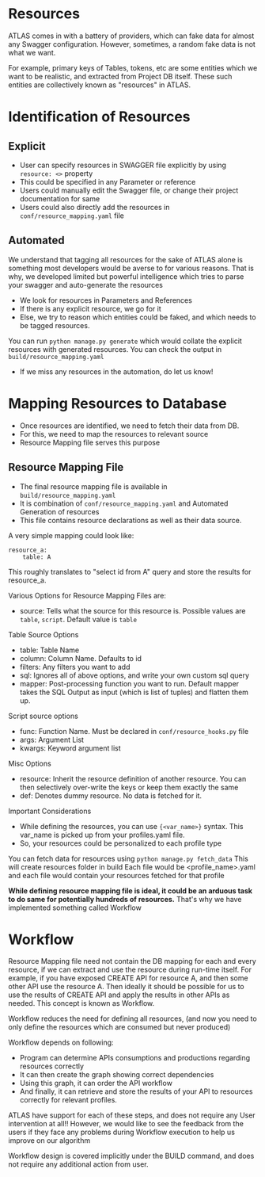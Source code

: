 Resources
======

ATLAS comes in with a battery of providers, which can fake data for almost any Swagger configuration.
However, sometimes, a random fake data is not what we want.

For example, primary keys of Tables, tokens, etc are some entities which we want to be realistic, and extracted from Project DB itself.
These such entities are collectively known as "resources" in ATLAS.


Identification of Resources
========

Explicit
------
- User can specify resources in SWAGGER file explicitly by using `resource: <>` property
- This could be specified in any Parameter or reference
- Users could manually edit the Swagger file, or change their project documentation for same
- Users could also directly add the resources in `conf/resource_mapping.yaml` file

Automated
-----
We understand that tagging all resources for the sake of ATLAS alone is something most developers would be averse to for various reasons.
That is why, we developed limited but powerful intelligence which tries to parse your swagger and auto-generate the resources
- We look for resources in Parameters and References
- If there is any explicit resource, we go for it
- Else, we try to reason which entities could be faked, and which needs to be tagged resources.

You can run `python manage.py generate` which would collate the explicit resources with generated resources.
You can check the output in `build/resource_mapping.yaml`
- If we miss any resources in the automation, do let us know!


Mapping Resources to Database
========

- Once resources are identified, we need to fetch their data from DB.
- For this, we need to map the resources to relevant source
- Resource Mapping file serves this purpose

Resource Mapping File
------
- The final resource mapping file is available in `build/resource_mapping.yaml`
- It is combination of `conf/resource_mapping.yaml` and Automated Generation of resources
- This file contains resource declarations as well as their data source.

A very simple mapping could look like:
```
resource_a:
    table: A
```
This roughly translates to "select id from A" query and store the results for resource_a.


Various Options for Resource Mapping Files are:
- source: Tells what the source for this resource is. Possible values are `table`, `script`. Default value is `table`

Table Source Options
- table: Table Name
- column: Column Name. Defaults to id
- filters: Any filters you want to add
- sql: Ignores all of above options, and write your own custom sql query
- mapper: Post-processing function you want to run. Default mapper takes the SQL Output as input (which is list of tuples) and flatten them up.


Script source options
- func: Function Name. Must be declared in `conf/resource_hooks.py` file
- args: Argument List
- kwargs: Keyword argument list


Misc Options
- resource: Inherit the resource definition of another resource. You can then selectively over-write the keys or keep them exactly the same
- def: Denotes dummy resource. No data is fetched for it.


Important Considerations
- While defining the resources, you can use `{<var_name>}` syntax. This var_name is picked up from your profiles.yaml file.
- So, your resources could be personalized to each profile type

You can fetch data for resources using `python manage.py fetch_data`
This will create resources folder in build
Each file would be <profile_name>.yaml and each file would contain your resources fetched for that profile

**While defining resource mapping file is ideal, it could be an arduous task to do same for potentially hundreds of resources.**
That's why we have implemented something called Workflow


Workflow
=======
Resource Mapping file need not contain the DB mapping for each and every resource, if we can extract and use the resource during run-time itself.
For example, if you have exposed CREATE API for resource A, and then some other API use the resource A.
Then ideally it should be possible for us to use the results of CREATE API and apply the results in other APIs as needed.
This concept is known as Workflow.

Workflow reduces the need for defining all resources, (and now you need to only define the resources which are consumed but never produced)

Workflow depends on following:
- Program can determine APIs consumptions and productions regarding resources correctly
- It can then create the graph showing correct dependencies
- Using this graph, it can order the API workflow
- And finally, it can retrieve and store the results of your API to resources correctly for relevant profiles.

ATLAS have support for each of these steps, and does not require any User intervention at all!!
However, we would like to see the feedback from the users if they face any problems during Workflow execution to help us improve on our algorithm

Workflow design is covered implicitly under the BUILD command, and does not require any additional action from user.
